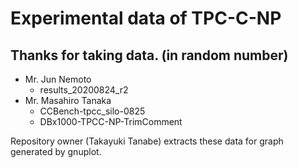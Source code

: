 # Experimental data of TPC-C-NP

## Thanks for taking data. (in random number)
- Mr. Jun Nemoto
  - results_20200824_r2
- Mr. Masahiro Tanaka
  - CCBench-tpcc_silo-0825
  - DBx1000-TPCC-NP-TrimComment


Repository owner (Takayuki Tanabe) extracts these data for graph generated by gnuplot.
